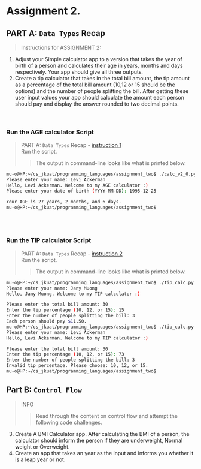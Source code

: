 # Assignment 2.
## PART A: `Data Types` Recap 

> Instructions for ASSIGNMENT 2:   
1. Adjust your Simple calculator app to a version that takes the year of birth of a person and 
calculates their age in years, months and days respectively. Your app should give all three 
outputs.
2. Create a tip calculator that takes in the total bill amount, the tip amount as a percentage of the total bill amount (10,12 or 15 should be the options) and the number of people 
splitting the bill. After getting these user input values your app should calculate the
amount each person should pay and display the answer rounded to two decimal points.  
<br><br>


### Run the AGE calculator Script
> PART A: `Data Types` Recap - [instruction 1]()  
> Run the script.  
>> The output in command-line looks like what is printed below.  

```bash
mu-o@HP:~/cs_jkuat/programming_languages/assignment_two$ ./calc_v2_0.py
Please enter your name: Levi Ackerman
Hello, Levi Ackerman. Welcome to my AGE calculator :)
Please enter your date of birth (YYYY-MM-DD): 1995-12-25

Your AGE is 27 years, 2 months, and 6 days.
mu-o@HP:~/cs_jkuat/programming_languages/assignment_two$
```
<br><br>


### Run the TIP calculator Script
> PART A: `Data Types` Recap - [instruction 2]()  
> Run the script.  
>> The output in command-line looks like what is printed below.  

```bash
mu-o@HP:~/cs_jkuat/programming_languages/assignment_two$ ./tip_calc.py
Please enter your name: Jany Muong
Hello, Jany Muong. Welcome to my TIP calculator :)

Please enter the total bill amount: 30
Enter the tip percentage (10, 12, or 15): 15
Enter the number of people splitting the bill: 3
Each person should pay $11.50.
mu-o@HP:~/cs_jkuat/programming_languages/assignment_two$ ./tip_calc.py
Please enter your name: Levi Ackerman
Hello, Levi Ackerman. Welcome to my TIP calculator :)

Please enter the total bill amount: 30
Enter the tip percentage (10, 12, or 15): 73
Enter the number of people splitting the bill: 3
Invalid tip percentage. Please choose: 10, 12, or 15.
mu-o@HP:~/cs_jkuat/programming_languages/assignment_two$
```

## Part B: `Control Flow`
> INFO   
>> Read through the content on control flow and attempt the following code challenges.  

3. Create A BMI Calculator app. After calculating the BMI of a person, the calculator should 
inform the person if they are underweight, Normal weight or Overweight.
4. Create an app that takes an year as the input and informs you whether it is a leap year or 
not.

